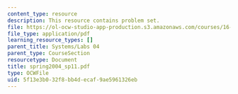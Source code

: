 ```yaml
---
content_type: resource
description: This resource contains problem set.
file: https://ol-ocw-studio-app-production.s3.amazonaws.com/courses/16-01-unified-engineering-i-ii-iii-iv-fall-2005-spring-2006/5f13e3b032f8bb4decaf9ae5961326eb_spring2004_sp11.pdf
file_type: application/pdf
learning_resource_types: []
parent_title: Systems/Labs 04
parent_type: CourseSection
resourcetype: Document
title: spring2004_sp11.pdf
type: OCWFile
uid: 5f13e3b0-32f8-bb4d-ecaf-9ae5961326eb
---
```

